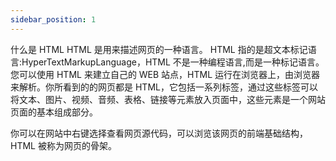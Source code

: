 ```yaml
---
sidebar_position: 1
---
```


什么是 HTML HTML 是用来描述网页的一种语言。 HTML 指的是超文本标记语言:HyperTextMarkupLanguage，HTML 不是一种编程语言,而是一种标记语言。您可以使用 HTML 来建立自己的 WEB 站点，HTML 运行在浏览器上，由浏览器来解析。你所看到的的网页都是 HTML，它包括一系列标签，通过这些标签可以将文本、图片、视频、音频、表格、链接等元素放入页面中，这些元素是一个网站页面的基本组成部分。

你可以在网站中右键选择查看网页源代码，可以浏览该网页的前端基础结构，HTML 被称为网页的骨架。
